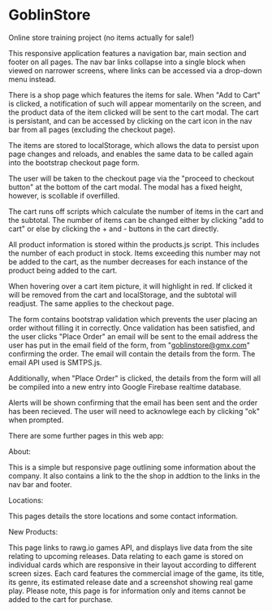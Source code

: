 # GoblinStore
Online store training project (no items actually for sale!)

This responsive application features a navigation bar, main section and footer on all pages. The nav bar links collapse into a single block when viewed on narrower screens, where links can be accessed via a drop-down menu instead.

There is a shop page which features the items for sale. When "Add to Cart" is clicked, a notification of such will appear momentarily on the screen, and the product data of the item clicked will be sent to the cart modal. The cart is persistant, and can be accessed by clicking on the cart icon in the nav bar from all pages (excluding the checkout page).

The items are stored to localStorage, which allows the data to persist upon page changes and reloads, and enables the same data to be called again into the bootstrap checkout page form.

The user will be taken to the checkout page via the "proceed to checkout button" at the bottom of the cart modal. The modal has a fixed height, however, is scollable if overfilled.

The cart runs off scripts which calculate the number of items in the cart and the subtotal. The number of items can be changed either by clicking "add to cart" or else by clicking the + and - buttons in the cart directly.

All product information is stored within the products.js script. This includes the number of each product in stock. Items exceeding this number may not be added to the cart, as the number decreases for each instance of the product being added to the cart.

When hovering over a cart item picture, it will highlight in red. If clicked it will be removed from the cart and localStorage, and the subtotal will readjust. The same applies to the checkout page.

The form contains bootstrap validation which prevents the user placing an order without filling it in correctly. Once validation has been satisfied, and the user clicks "Place Order" an email will be sent to the email address the user has put in the email field of the form, from "goblinstore@gmx.com" confirming the order. The email will contain the details from the form. The email API used is SMTPS.js.

Additionally, when "Place Order" is clicked, the details from the form will all be compiled into a new entry into Google Firebase realtime database.

Alerts will be shown confirming that the email has been sent and the order has been recieved. The user will need to acknowlege each by clicking "ok" when prompted.

There are some further pages in this web app:

About:

This is a simple but responsive page outlining some information about the company. It also contains a link to the the shop in addtion to the links in the nav bar and footer.

Locations:

This pages details the store locations and some contact information.

New Products:

This page links to rawg.io games API, and displays live data from the site relating to upcoming releases. Data relating to each game is stored on individual cards which are responsive in their layout according to different screen sizes. Each card features the commercial image of the game, its title, its genre, its estimated release date and a screenshot showing real game play. Please note, this page is for information only and items cannot be added to the cart for purchase.
